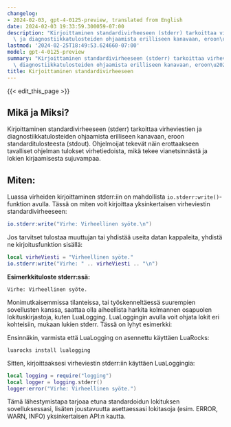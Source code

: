 ```yaml
---
changelog:
- 2024-02-03, gpt-4-0125-preview, translated from English
date: 2024-02-03 19:33:59.300059-07:00
description: "Kirjoittaminen standardivirheeseen (stderr) tarkoittaa virheviestien\
  \ ja diagnostiikkatulosteiden ohjaamista erilliseen kanavaan, eroon\u2026"
lastmod: '2024-02-25T18:49:53.624660-07:00'
model: gpt-4-0125-preview
summary: "Kirjoittaminen standardivirheeseen (stderr) tarkoittaa virheviestien ja\
  \ diagnostiikkatulosteiden ohjaamista erilliseen kanavaan, eroon\u2026"
title: Kirjoittaminen standardivirheeseen
---
```


{{< edit_this_page >}}

## Mikä ja Miksi?
Kirjoittaminen standardivirheeseen (stderr) tarkoittaa virheviestien ja diagnostiikkatulosteiden ohjaamista erilliseen kanavaan, eroon standarditulosteesta (stdout). Ohjelmoijat tekevät näin erottaakseen tavalliset ohjelman tulokset virhetiedoista, mikä tekee vianetsinnästä ja lokien kirjaamisesta sujuvampaa.

## Miten:
Luassa virheiden kirjoittaminen stderr:iin on mahdollista `io.stderr:write()`-funktion avulla. Tässä on miten voit kirjoittaa yksinkertaisen virheviestin standardivirheeseen:

```lua
io.stderr:write("Virhe: Virheellinen syöte.\n")
```

Jos tarvitset tulostaa muuttujan tai yhdistää useita datan kappaleita, yhdistä ne kirjoitusfunktion sisällä:

```lua
local virheViesti = "Virheellinen syöte."
io.stderr:write("Virhe: " .. virheViesti .. "\n")
```

**Esimerkkituloste stderr:ssä:**
```
Virhe: Virheellinen syöte.
```

Monimutkaisemmissa tilanteissa, tai työskenneltäessä suurempien sovellusten kanssa, saattaa olla aiheellista harkita kolmannen osapuolen lokituskirjastoja, kuten LuaLogging. LuaLoggingin avulla voit ohjata lokit eri kohteisiin, mukaan lukien stderr. Tässä on lyhyt esimerkki:

Ensinnäkin, varmista että LuaLogging on asennettu käyttäen LuaRocks:

```
luarocks install lualogging
```

Sitten, kirjoittaaksesi virheviestin stderr:iin käyttäen LuaLoggingia:

```lua
local logging = require("logging")
local logger = logging.stderr()
logger:error("Virhe: Virheellinen syöte.")
```

Tämä lähestymistapa tarjoaa etuna standardoidun lokituksen sovelluksessasi, lisäten joustavuutta asettaessasi lokitasoja (esim. ERROR, WARN, INFO) yksinkertaisen API:n kautta.
